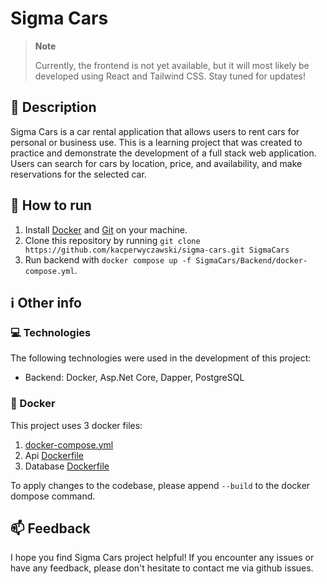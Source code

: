 # Sigma Cars

> **Note**
>
> Currently, the frontend is not yet available, but it will most likely be developed using React and Tailwind CSS. Stay tuned for updates!

## 📝 Description

Sigma Cars is a car rental application that allows users to rent cars for personal or business use. This is a learning project that was created to practice and demonstrate the development of a full stack web application. Users can search for cars by location, price, and availability, and make reservations for the selected car.

## 🚀 How to run

1. Install [Docker](https://www.docker.com/) and [Git](https://git-scm.com/downloads) on your machine.
2. Clone this repository by running `git clone https://github.com/kacperwyczawski/sigma-cars.git SigmaCars`
3. Run backend with `docker compose up -f SigmaCars/Backend/docker-compose.yml`.



## ℹ️ Other info

### 💻 Technologies

The following technologies were used in the development of this project:

- Backend: Docker, Asp.Net Core, Dapper, PostgreSQL

### 🐋 Docker

This project uses 3 docker files:

1. [docker-compose.yml](Backend/docker-compose.yml)
2. Api [Dockerfile](Backend/Dockerfile)
3. Database [Dockerfile](Backend/SigmaCars.Database/Dockerfile)

To apply changes to the codebase, please append `--build` to the docker dompose command.

## 📫 Feedback

I hope you find Sigma Cars project helpful! If you encounter any issues or have any feedback, please don't hesitate to contact me via github issues.
